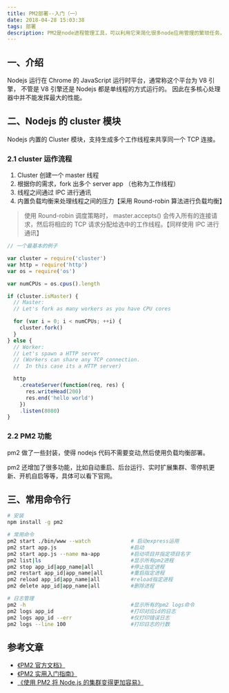 ```yaml
---
title: PM2部署--入门（一）
date: 2018-04-28 15:03:38
tags: 部署
description: PM2是node进程管理工具，可以利用它来简化很多node应用管理的繁琐任务，如性能监控、自动重启、负载均衡等，而且使用非常简单。
---
```


## 一、介绍

Nodejs 运行在 Chrome 的 JavaScript 运行时平台，通常称这个平台为 V8 引擎， 不管是 V8 引擎还是 Nodejs 都是单线程的方式运行的。 因此在多核心处理器中并不能发挥最大的性能。

## 二、Nodejs 的 cluster 模块

Nodejs 内置的 Cluster 模块，支持生成多个工作线程来共享同一个 TCP 连接。

### 2.1 cluster 运作流程

1.  Cluster 创建一个 master 线程
2.  根据你的需求，fork 出多个 server app （也称为工作线程）
3.  线程之间通过 IPC 进行通讯
4.  内置负载均衡来处理线程之间的压力【采用 Round-robin 算法进行负载均衡】

> 使用 Round-robin 调度策略时， master.accepts() 会传入所有的连接请求，然后将相应的 TCP 请求分配给选中的工作线程。【同样使用 IPC 进行通讯】

```javascript
// 一个最基本的例子

var cluster = require('cluster')
var http = require('http')
var os = require('os')

var numCPUs = os.cpus().length

if (cluster.isMaster) {
  // Master:
  // Let's fork as many workers as you have CPU cores

  for (var i = 0; i < numCPUs; ++i) {
    cluster.fork()
  }
} else {
  // Worker:
  // Let's spawn a HTTP server
  // (Workers can share any TCP connection.
  //  In this case its a HTTP server)

  http
    .createServer(function(req, res) {
      res.writeHead(200)
      res.end('hello world')
    })
    .listen(8080)
}
```

### 2.2 PM2 功能

pm2 做了一些封装，使得 nodejs 代码不需要变动,然后使用负载均衡部署。

pm2 还增加了很多功能，比如自动重启、后台运行、实时扩展集群、零停机更新、开机自启等等，具体可以看下官网。

## 三、常用命令行

```bash
# 安装
npm install -g pm2

# 常用命令
pm2 start ./bin/www --watch             # 启动express运用
pm2 start app.js                        #启动
pm2 start app.js --name ma-app          #启动项目并指定项目名字
pm2 list|ls                             #显示所有pm2进程
pm2 stop app_id|app_name|all            #停止指定进程
pm2 restart app_id|app_name|all         #重启指定进程
pm2 reload app_id|app_name|all          #reload指定进程
pm2 delete app_id|app_name|all          #删除进程

# 日志管理
pm2 -h                                  #显示所有的pm2 logs命令
pm2 logs app_id                         #打印对应id的日志
pm2 logs app_id --err                   #仅打印错误日志
pm2 logs --line 100                     #打印日志的行数
```

## 参考文章

- [《PM2 官方文档》](http://pm2.keymetrics.io/docs/usage/quick-start/)
- [《PM2 实用入门指南》](http://imweb.io/topic/57c8cbb27f226f687b365636)
- [《使用 PM2 将 Node.js 的集群变得更加容易》](https://www.cnblogs.com/jaxu/p/5193643.html)
